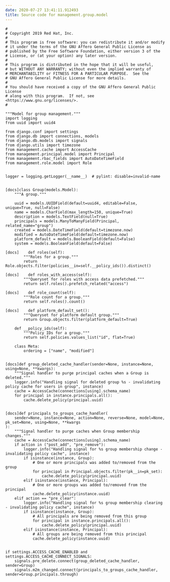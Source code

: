 ```yaml
---
date: 2020-07-27 13:41:11.912493
title: Source code for management.group.model
---
```


<div class="highlight">

    #
    # Copyright 2019 Red Hat, Inc.
    #
    # This program is free software: you can redistribute it and/or modify
    # it under the terms of the GNU Affero General Public License as
    # published by the Free Software Foundation, either version 3 of the
    # License, or (at your option) any later version.
    #
    # This program is distributed in the hope that it will be useful,
    # but WITHOUT ANY WARRANTY; without even the implied warranty of
    # MERCHANTABILITY or FITNESS FOR A PARTICULAR PURPOSE.  See the
    # GNU Affero General Public License for more details.
    #
    # You should have received a copy of the GNU Affero General Public License
    # along with this program.  If not, see <https://www.gnu.org/licenses/>.
    #
    
    """Model for group management."""
    import logging
    from uuid import uuid4
    
    from django.conf import settings
    from django.db import connections, models
    from django.db.models import signals
    from django.utils import timezone
    from management.cache import AccessCache
    from management.principal.model import Principal
    from management.rbac_fields import AutoDateTimeField
    from management.role.model import Role
    
    
    logger = logging.getLogger(__name__)  # pylint: disable=invalid-name
    
    
    [docs]class Group(models.Model):
        """A group."""
    
        uuid = models.UUIDField(default=uuid4, editable=False, unique=True, null=False)
        name = models.CharField(max_length=150, unique=True)
        description = models.TextField(null=True)
        principals = models.ManyToManyField(Principal, related_name="group")
        created = models.DateTimeField(default=timezone.now)
        modified = AutoDateTimeField(default=timezone.now)
        platform_default = models.BooleanField(default=False)
        system = models.BooleanField(default=False)
    
    [docs]    def roles(self):
            """Roles for a group."""
            return Role.objects.filter(policies__in=self.__policy_ids()).distinct()
    
    [docs]    def roles_with_access(self):
            """Queryset for roles with access data prefetched."""
            return self.roles().prefetch_related("access")
    
    [docs]    def role_count(self):
            """Role count for a group."""
            return self.roles().count()
    
    [docs]    def platform_default_set():
            """Queryset for platform default group."""
            return Group.objects.filter(platform_default=True)
    
        def __policy_ids(self):
            """Policy IDs for a group."""
            return self.policies.values_list("id", flat=True)
    
        class Meta:
            ordering = ["name", "modified"]
    
    
    [docs]def group_deleted_cache_handler(sender=None, instance=None, using=None, **kwargs):
        """Signal handler to purge principal caches when a Group is deleted."""
        logger.info("Handling signal for deleted group %s - invalidating policy cache for users in group", instance)
        cache = AccessCache(connections[using].schema_name)
        for principal in instance.principals.all():
            cache.delete_policy(principal.uuid)
    
    
    [docs]def principals_to_groups_cache_handler(
        sender=None, instance=None, action=None, reverse=None, model=None, pk_set=None, using=None, **kwargs
    ):
        """Signal handler to purge caches when Group membership changes."""
        cache = AccessCache(connections[using].schema_name)
        if action in ("post_add", "pre_remove"):
            logger.info("Handling signal for %s group membership change - invalidating policy cache", instance)
            if isinstance(instance, Group):
                # One or more principals was added to/removed from the group
                for principal in Principal.objects.filter(pk__in=pk_set):
                    cache.delete_policy(principal.uuid)
            elif isinstance(instance, Principal):
                # One or more groups was added to/removed from the principal
                cache.delete_policy(instance.uuid)
        elif action == "pre_clear":
            logger.info("Handling signal for %s group membership clearing - invalidating policy cache", instance)
            if isinstance(instance, Group):
                # All principals are being removed from this group
                for principal in instance.principals.all():
                    cache.delete_policy(principal.uuid)
            elif isinstance(instance, Principal):
                # All groups are being removed from this principal
                cache.delete_policy(instance.uuid)
    
    
    if settings.ACCESS_CACHE_ENABLED and settings.ACCESS_CACHE_CONNECT_SIGNALS:
        signals.pre_delete.connect(group_deleted_cache_handler, sender=Group)
        signals.m2m_changed.connect(principals_to_groups_cache_handler, sender=Group.principals.through)

</div>